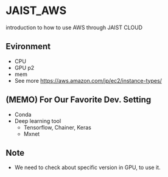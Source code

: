 # JAIST_AWS
introduction to how to use AWS through JAIST CLOUD

## Evironment
- CPU
- GPU p2
- mem 
- See more https://aws.amazon.com/jp/ec2/instance-types/


## (MEMO) For Our Favorite Dev. Setting

- Conda
- Deep learning tool
  - Tensorflow, Chainer, Keras
  - Mxnet
  
## Note
- We need to check about specific version in GPU, to use it.
